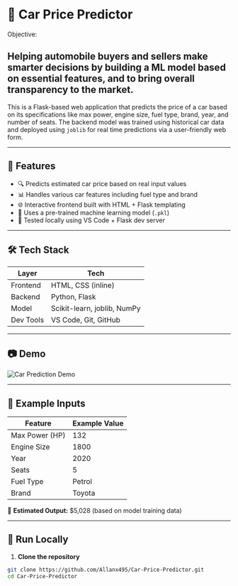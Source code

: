 # 🚗 Car Price Predictor
Objective:

Helping automobile buyers and sellers make smarter decisions by building a ML model based on essential features, and to bring overall transparency to the market.
--- 
This is a Flask-based web application that predicts the price of a car based on its specifications like max power, engine size, fuel type, brand, year, and number of seats. The backend model was trained using historical car data and deployed using `joblib` for real time predictions via a user-friendly web form.

---

## 📌 Features

- 🔍 Predicts estimated car price based on real input values
- 📊 Handles various car features including fuel type and brand
- 🌐 Interactive frontend built with HTML + Flask templating
- 💾 Uses a pre-trained machine learning model (`.pkl`)
- 🧪 Tested locally using VS Code + Flask dev server

---

## 🛠️ Tech Stack

| Layer         | Tech                          |
|---------------|-------------------------------|
| Frontend      | HTML, CSS (inline)            |
| Backend       | Python, Flask                 |
| Model         | Scikit-learn, joblib, NumPy   |
| Dev Tools     | VS Code, Git, GitHub          |

---

## 📷 Demo

![Car Prediction Demo](https://media4.giphy.com/media/v1.Y2lkPTc5MGI3NjExaWo3Y24xM3J3eXY4amxoZ2R6OGFmYThraHZ1aWdyM3FxNHExaXd1ZyZlcD12MV9pbnRlcm5hbF9naWZfYnlfaWQmY3Q9cw/kRgu7N2qAkZRvZOt6E/giphy.gif)

---

## 🧪 Example Inputs

| Feature        | Example Value      |
|----------------|--------------------|
| Max Power (HP) | 132                |
| Engine Size    | 1800               |
| Year           | 2020               |
| Seats          | 5                  |
| Fuel Type      | Petrol             |
| Brand          | Toyota             |

🧠 **Estimated Output:** \$5,028 (based on model training data)

---

## 🚀 Run Locally

1. **Clone the repository**

```bash
git clone https://github.com/Allanx495/Car-Price-Predictor.git
cd Car-Price-Predictor
